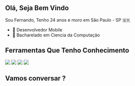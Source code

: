 ## Olá, Seja Bem Vindo

  Sou Fernando, Tenho 24 anos e moro em São Paulo - SP :brazil:
- :iphone: Desenvolvedor Mobile
- :blue_book: Bacharelado em Ciencia da Computação

## Ferramentas Que Tenho Conhecimento

<p align="left">
  <img src="https://img.shields.io/badge/git%20-%23F05033.svg?&style=for-the-badge&logo=git&logoColor=white"/>
  <img src = "https://img.shields.io/badge/Flutter-02569B?style=for-the-badge&logo=flutter&logoColor=white"/>
  <img src = "https://img.shields.io/badge/Swift-FA7343?style=for-the-badge&logo=swift&logoColor=white"/>
  <img src = "https://img.shields.io/badge/GitLab-330F63?style=for-the-badge&logo=gitlab&logoColor=white"/>
</p>

## Vamos conversar ?
